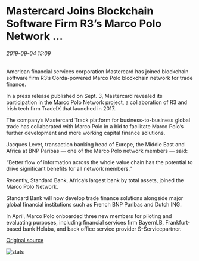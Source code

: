 # Mastercard Joins Blockchain Software Firm R3’s Marco Polo Network ...

###### 2019-09-04 15:09

American financial services corporation Mastercard has joined blockchain software firm R3’s Corda-powered Marco Polo blockchain network for trade finance.

In a press release published on Sept. 3, Mastercard revealed its participation in the Marco Polo Network project, a collaboration of R3 and Irish tech firm TradeIX that launched in 2017.

The company’s Mastercard Track platform for business-to-business global trade has collaborated with Marco Polo in a bid to facilitate Marco Polo’s further development and more working capital finance solutions.

Jacques Levet, transaction banking head of Europe, the Middle East and Africa at BNP Paribas — one of the Marco Polo network members — said:

“Better flow of information across the whole value chain has the potential to drive significant benefits for all network members.”

Recently, Standard Bank, Africa’s largest bank by total assets, joined the Marco Polo Network.

Standard Bank will now develop trade finance solutions alongside major global financial institutions such as French BNP Paribas and Dutch ING.

In April, Marco Polo onboarded three new members for piloting and evaluating purposes, including financial services firm BayernLB, Frankfurt-based bank Helaba, and back office service provider S-Servicepartner.

[Original source](https://cointelegraph.com/news/mastercard-joins-blockchain-software-firm-r3s-marco-polo-network)

![stats](https://c.statcounter.com/11760860/0/a89fa40b/1/ "stats")